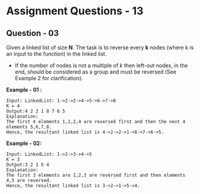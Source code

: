 # **Assignment Questions - 13**

## **Question - 03**

Given a linked list of size **N**. The task is to reverse every **k** nodes (where k is an input to the function) in the linked list. 
- If the number of nodes is not a multiple of *k* then left-out nodes, in the end, should be considered as a group and must be reversed (See Example 2 for clarification).

**Example - 01 :**
```
Input: LinkedList: 1->2->2->4->5->6->7->8
K = 4
Output:4 2 2 1 8 7 6 5
Explanation: 
The first 4 elements 1,2,2,4 are reversed first and then the next 4 elements 5,6,7,8. 
Hence, the resultant linked list is 4->2->2->1->8->7->6->5.
```

**Example - 02:**
```
Input: LinkedList: 1->2->3->4->5
K = 3
Output:3 2 1 5 4
Explanation: 
The first 3 elements are 1,2,3 are reversed first and then elements 4,5 are reversed.
Hence, the resultant linked list is 3->2->1->5->4.
```